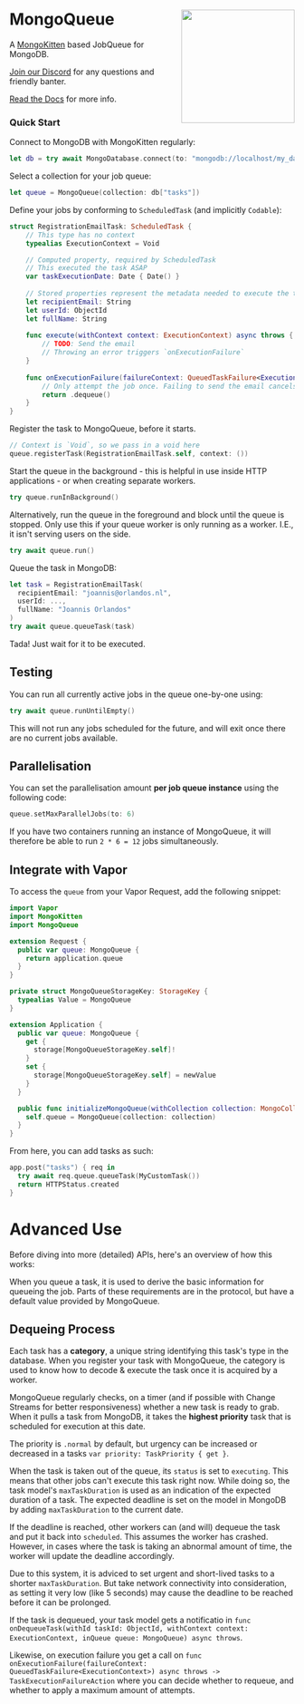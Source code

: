 # <img height="200px" style="float: right;" src="https://user-images.githubusercontent.com/1951674/224335889-c6345081-fef9-4b01-95ba-c3a718aa91e9.png" /> MongoQueue

A [MongoKitten](https://github.com/orlandos-nl/MongoKitten) based JobQueue for MongoDB.

[Join our Discord](https://discord.gg/H6799jh) for any questions and friendly banter.

[Read the Docs](https://swiftpackageindex.com/orlandos-nl/MongoQueue/main/documentation/mongoqueue) for more info.

### Quick Start

Connect to MongoDB with MongoKitten regularly:

```swift
let db = try await MongoDatabase.connect(to: "mongodb://localhost/my_database")
```

Select a collection for your job queue:

```swift
let queue = MongoQueue(collection: db["tasks"])
```

Define your jobs by conforming to `ScheduledTask` (and implicitly `Codable`):

```swift
struct RegistrationEmailTask: ScheduledTask {
    // This type has no context
    typealias ExecutionContext = Void

    // Computed property, required by ScheduledTask
    // This executed the task ASAP
    var taskExecutionDate: Date { Date() }
    
    // Stored properties represent the metadata needed to execute the task
    let recipientEmail: String
    let userId: ObjectId
    let fullName: String
    
    func execute(withContext context: ExecutionContext) async throws {
        // TODO: Send the email
        // Throwing an error triggers `onExecutionFailure`
    }
    
    func onExecutionFailure(failureContext: QueuedTaskFailure<ExecutionContext>) async throws -> TaskExecutionFailureAction {
        // Only attempt the job once. Failing to send the email cancels the job
        return .dequeue()
    }
}
```

Register the task to MongoQueue, before it starts.

```swift
// Context is `Void`, so we pass in a void here
queue.registerTask(RegistrationEmailTask.self, context: ())
```

Start the queue in the background - this is helpful in use inside HTTP applications - or when creating separate workers.

```swift
try queue.runInBackground()
```

Alternatively, run the queue in the foreground and block until the queue is stopped. Only use this if your queue worker is only running as a worker. I.E., it isn't serving users on the side.

```swift
try await queue.run()
```

Queue the task in MongoDB:

```swift
let task = RegistrationEmailTask(
  recipientEmail: "joannis@orlandos.nl",
  userId: ...,
  fullName: "Joannis Orlandos"
)
try await queue.queueTask(task)
```

Tada! Just wait for it to be executed.

## Testing

You can run all currently active jobs in the queue one-by-one using:

```swift
try await queue.runUntilEmpty()
``` 

This will not run any jobs scheduled for the future, and will exit once there are no current jobs available.

## Parallelisation

You can set the parallelisation amount **per job queue instance** using the following code:

```swift
queue.setMaxParallelJobs(to: 6)
```

If you have two containers running an instance of MongoQueue, it will therefore be able to run `2 * 6 = 12` jobs simultaneously.

## Integrate with Vapor

To access the `queue` from your Vapor Request, add the following snippet:

```swift
import Vapor
import MongoKitten
import MongoQueue

extension Request {
  public var queue: MongoQueue {
    return application.queue
  }
}

private struct MongoQueueStorageKey: StorageKey {
  typealias Value = MongoQueue
}

extension Application {
  public var queue: MongoQueue {
    get {
      storage[MongoQueueStorageKey.self]!
    }
    set {
      storage[MongoQueueStorageKey.self] = newValue
    }
  }

  public func initializeMongoQueue(withCollection collection: MongoCollection) {
    self.queue = MongoQueue(collection: collection)
  }
}
```

From here, you can add tasks as such:

```swift
app.post("tasks") { req in
  try await req.queue.queueTask(MyCustomTask())
  return HTTPStatus.created
}
```

# Advanced Use

Before diving into more (detailed) APIs, here's an overview of how this works:

When you queue a task, it is used to derive the basic information for queueing the job. Parts of these requirements are in the protocol, but have a default value provided by MongoQueue.

## Dequeing Process

Each task has a **category**, a unique string identifying this task's type in the database. When you register your task with MongoQueue, the category is used to know how to decode & execute the task once it is acquired by a worker.

MongoQueue regularly checks, on a timer (and if possible with Change Streams for better responsiveness) whether a new task is ready to grab. When it pulls a task from MongoDB, it takes the **highest priority** task that is scheduled for execution at this date.

The priority is `.normal` by default, but urgency can be increased or decreased in a tasks `var priority: TaskPriority { get }`.

When the task is taken out of the queue, its `status` is set to `executing`. This means that other jobs can't execute this task right now. While doing so, the task model's `maxTaskDuration` is used as an indication of the expected duration of a task. The expected deadline is set on the model in MongoDB by adding `maxTaskDuration` to the current date.

If the deadline is reached, other workers can (and will) dequeue the task and put it back into `scheduled`. This assumes the worker has crashed. However, in cases where the task is taking an abnormal amount of time, the worker will update the deadline accordingly.

Due to this system, it is adviced to set urgent and short-lived tasks to a shorter `maxTaskDuration`. But take network connectivity into consideration, as setting it very low (like 5 seconds) may cause the deadline to be reached before it can be prolonged.

If the task is dequeued, your task model gets a notificatio in `func onDequeueTask(withId taskId: ObjectId, withContext context: ExecutionContext, inQueue queue: MongoQueue) async throws`.

Likewise, on execution failure you get a call on `func onExecutionFailure(failureContext: QueuedTaskFailure<ExecutionContext>) async throws -> TaskExecutionFailureAction` where you can decide whether to requeue, and whether to apply a maximum amount of attempts.
